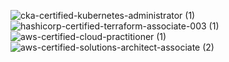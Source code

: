 ![cka-certified-kubernetes-administrator (1)](https://github.com/yungserge/yungserge/assets/128556285/7037fc5d-7b4d-41b5-8554-a27cc3e36796)
![hashicorp-certified-terraform-associate-003 (1)](https://github.com/yungserge/yungserge/assets/128556285/9c6684f5-c9c7-486d-a6e7-dfc3395cda3f)
![aws-certified-cloud-practitioner (1)](https://github.com/yungserge/yungserge/assets/128556285/97b43032-9309-422c-9848-9da7a9843935)
![aws-certified-solutions-architect-associate (2)](https://github.com/yungserge/yungserge/assets/128556285/ea35b6c2-1c6a-4427-a074-1f39010c1533)
